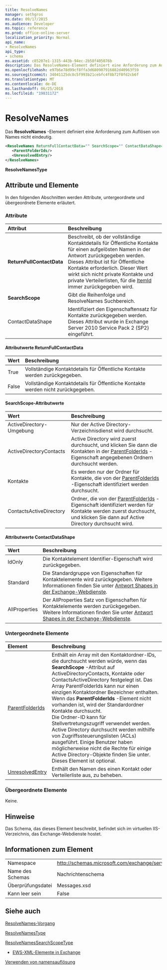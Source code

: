 ```yaml
---
title: ResolveNames
manager: sethgros
ms.date: 09/17/2015
ms.audience: Developer
ms.topic: reference
ms.prod: office-online-server
localization_priority: Normal
api_name:
- ResolveNames
api_type:
- schema
ms.assetid: c85207e1-1315-443b-94ec-2b58f405076b
description: Das ResolveNames-Element definiert eine Anforderung zum Auflösen von Names nicht eindeutig.
ms.openlocfilehash: e97b6e78d99cf8ffa3d680907916882d40963f59
ms.sourcegitcommit: 34041125dc8c5f993b21cebfc4f8b72f0fd2cb6f
ms.translationtype: MT
ms.contentlocale: de-DE
ms.lasthandoff: 06/25/2018
ms.locfileid: "19831172"
---
```

# <a name="resolvenames"></a>ResolveNames

Das **ResolveNames** -Element definiert eine Anforderung zum Auflösen von Names nicht eindeutig. 
  
```XML
<ResolveNames ReturnFullContactData="" SearchScope="" ContactDataShape="">
   <ParentFolderIds/>
   <UnresolvedEntry/>
</ResolveNames>
```

 **ResolveNamesType**
## <a name="attributes-and-elements"></a>Attribute und Elemente

In den folgenden Abschnitten werden Attribute, untergeordnete und übergeordnete Elemente erläutert.
  
### <a name="attributes"></a>Attribute

|**Attribut**|**Beschreibung**|
|:-----|:-----|
|**ReturnFullContactData** <br/> |Beschreibt, ob der vollständige Kontaktdetails für Öffentliche Kontakte für einen aufgelösten Namen in der Antwort zurückgegeben werden. Dieses Attribut ist für Öffentliche Kontakte erforderlich. Dieser Wert wirkt sich nicht private Kontakte und private Verteilerlisten, für die [ItemId](itemid.md) immer zurückgegeben wird.  <br/> |
|**SearchScope** <br/> |Gibt die Reihenfolge und ResolveNames Suchbereich.  <br/> |
|ContactDataShape  <br/> |Identifiziert den Eigenschaftensatz für Kontakte zurückgegeben werden. Dieses Attribut wurde in Exchange Server 2010 Service Pack 2 (SP2) eingeführt.  <br/> |
   
#### <a name="returnfullcontactdata-attribute-values"></a>Attributwerte ReturnFullContactData

|**Wert**|**Beschreibung**|
|:-----|:-----|
|True  <br/> |Vollständige Kontaktdetails für Öffentliche Kontakte werden zurückgegeben.  <br/> |
|False  <br/> |Vollständige Kontaktdetails für Öffentliche Kontakte werden nicht zurückgegeben.  <br/> |
   
#### <a name="searchscope-attribute-values"></a>SearchScope-Attributwerte

|**Wert**|**Beschreibung**|
|:-----|:-----|
|ActiveDirectory-Umgebung  <br/> |Nur der Active Directory-Verzeichnisdienst wird durchsucht.  <br/> |
|ActiveDirectoryContacts  <br/> |Active Directory wird zuerst durchsucht, und klicken Sie dann die Kontakten in der [ParentFolderIds](parentfolderids.md) -Eigenschaft angegebenen Ordnern durchsucht werden.  <br/> |
|Kontakte  <br/> |Es werden nur der Ordner für Kontakte, die von der [ParentFolderIds](parentfolderids.md) -Eigenschaft identifiziert werden durchsucht.  <br/> |
|ContactsActiveDirectory  <br/> |Ordner, die von der [ParentFolderIds](parentfolderids.md) -Eigenschaft identifiziert werden für Kontakte werden zuerst durchsucht, und klicken Sie dann auf Active Directory durchsucht wird.  <br/> |
   
#### <a name="contactdatashape-attribute-values"></a>Attributwerte ContactDataShape

|**Wert**|**Beschreibung**|
|:-----|:-----|
|IdOnly  <br/> |Die Kontaktelement Identifier-Eigenschaft wird zurückgegeben.  <br/> |
|Standard  <br/> |Die Standardgruppe von Eigenschaften für Kontaktelemente wird zurückgegeben. Weitere Informationen finden Sie unter [Antwort Shapes in der Exchange-Webdienste](http://msdn.microsoft.com/library/1c5ddc0a-c4e0-4488-8972-7543b5b464df%28Office.15%29.aspx).  <br/> |
|AllProperties  <br/> |Der AllProperties Satz von Eigenschaften für Kontaktelemente werden zurückgegeben. Weitere Informationen finden Sie unter [Antwort Shapes in der Exchange-Webdienste](http://msdn.microsoft.com/library/1c5ddc0a-c4e0-4488-8972-7543b5b464df%28Office.15%29.aspx).  <br/> |
   
### <a name="child-elements"></a>Untergeordnete Elemente

|**Element**|**Beschreibung**|
|:-----|:-----|
|[ParentFolderIds](parentfolderids.md) <br/> |Enthält ein Array mit den Kontaktordner-IDs, die durchsucht werden würde, wenn das **SearchScope** -Attribut auf ActiveDirectoryContacts, Kontakte oder ContactsActiveDirectory festgelegt ist. Das Array ParentFolderIds kann nur einen einzigen Kontaktordner Bezeichner enthalten. Wenn das **ParentFolderIds** -Element nicht vorhanden ist, wird der Standardordner Kontakte durchsucht.  <br/> Die Ordner-ID kann für Stellvertretungszugriff verwendet werden.  <br/> Active Directory durchsucht werden mithilfe von Zugriffssteuerungslisten (ACLs) ausgeführt. Einige Benutzer haben möglicherweise nicht die Rechte für einige Active Directory-Objekte finden Sie unter.  <br/> Dieses Element ist optional.  <br/> |
|[UnresolvedEntry](unresolvedentry.md) <br/> |Enthält den Namen des einen Kontakt oder Verteilerliste aus, zu beheben.  <br/> |
   
### <a name="parent-elements"></a>Übergeordnete Elemente

Keine.
  
## <a name="remarks"></a>Hinweise

Das Schema, das dieses Element beschreibt, befindet sich im virtuellen IIS-Verzeichnis, das Exchange-Webdienste hostet.
  
## <a name="element-information"></a>Informationen zum Element

|||
|:-----|:-----|
|Namespace  <br/> |http://schemas.microsoft.com/exchange/services/2006/messages  <br/> |
|Name des Schemas  <br/> |Nachrichtenschema  <br/> |
|Überprüfungsdatei  <br/> |Messages.xsd  <br/> |
|Kann leer sein  <br/> |False  <br/> |
   
## <a name="see-also"></a>Siehe auch



[ResolveNames-Vorgang](resolvenames-operation.md)
  
[ResolveNamesType](https://msdn.microsoft.com/library/ExchangeWebServices.ResolveNamesType.aspx)
  
[ResolveNamesSearchScopeType](https://msdn.microsoft.com/library/ExchangeWebServices.ResolveNamesSearchScopeType.aspx)


- [EWS-XML-Elemente in Exchange](ews-xml-elements-in-exchange.md)


[Verwenden von namensauflösung](http://msdn.microsoft.com/library/9257fb07-89d2-46eb-b885-e2173fe6fbc1%28Office.15%29.aspx)

